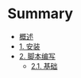 # Summary

* [概述](README.md)
* [1. 安装](chapter/install.md)
* [2. 脚本编写]()
  * [2.1. 基础](chapter/p1/buildScriptBasics.md)

